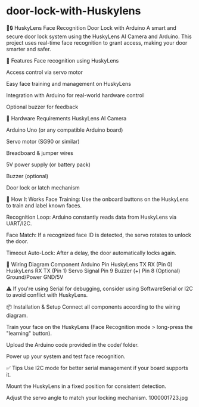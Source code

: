 # door-lock-with-Huskylens
🧠🔒 HuskyLens Face Recognition Door Lock with Arduino
A smart and secure door lock system using the HuskyLens AI Camera and Arduino. This project uses real-time face recognition to grant access, making your door smarter and safer.

📸 Features
Face recognition using HuskyLens

Access control via servo motor

Easy face training and management on HuskyLens

Integration with Arduino for real-world hardware control

Optional buzzer for feedback

🧰 Hardware Requirements
HuskyLens AI Camera

Arduino Uno (or any compatible Arduino board)

Servo motor (SG90 or similar)

Breadboard & jumper wires

5V power supply (or battery pack)

Buzzer (optional)

Door lock or latch mechanism

🧠 How It Works
Face Training: Use the onboard buttons on the HuskyLens to train and label known faces.

Recognition Loop: Arduino constantly reads data from HuskyLens via UART/I2C.

Face Match: If a recognized face ID is detected, the servo rotates to unlock the door.

Timeout Auto-Lock: After a delay, the door automatically locks again.

🔌 Wiring Diagram
Component	Arduino Pin
HuskyLens TX	RX (Pin 0)
HuskyLens RX	TX (Pin 1)
Servo Signal	Pin 9
Buzzer (+)	Pin 8 (Optional)
Ground/Power	GND/5V

⚠️ If you're using Serial for debugging, consider using SoftwareSerial or I2C to avoid conflict with HuskyLens.

📦 Installation & Setup
Connect all components according to the wiring diagram.

Train your face on the HuskyLens (Face Recognition mode > long-press the "learning" button).

Upload the Arduino code provided in the code/ folder.

Power up your system and test face recognition.

✅ Tips
Use I2C mode for better serial management if your board supports it.

Mount the HuskyLens in a fixed position for consistent detection.

Adjust the servo angle to match your locking mechanism.
1000001723.jpg
